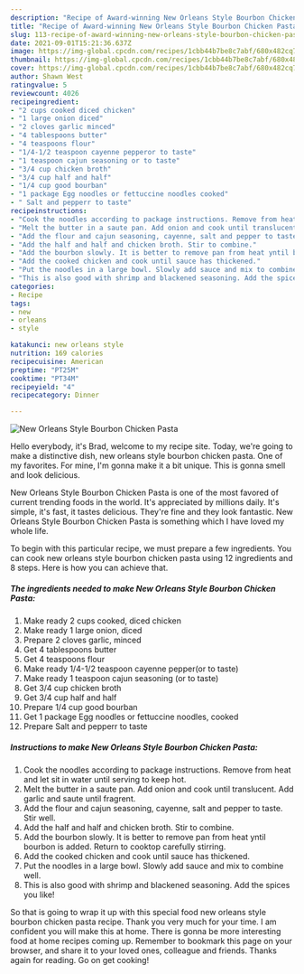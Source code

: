 ```yaml
---
description: "Recipe of Award-winning New Orleans Style Bourbon Chicken Pasta"
title: "Recipe of Award-winning New Orleans Style Bourbon Chicken Pasta"
slug: 113-recipe-of-award-winning-new-orleans-style-bourbon-chicken-pasta
date: 2021-09-01T15:21:36.637Z
image: https://img-global.cpcdn.com/recipes/1cbb44b7be8c7abf/680x482cq70/new-orleans-style-bourbon-chicken-pasta-recipe-main-photo.jpg
thumbnail: https://img-global.cpcdn.com/recipes/1cbb44b7be8c7abf/680x482cq70/new-orleans-style-bourbon-chicken-pasta-recipe-main-photo.jpg
cover: https://img-global.cpcdn.com/recipes/1cbb44b7be8c7abf/680x482cq70/new-orleans-style-bourbon-chicken-pasta-recipe-main-photo.jpg
author: Shawn West
ratingvalue: 5
reviewcount: 4026
recipeingredient:
- "2 cups cooked diced chicken"
- "1 large onion diced"
- "2 cloves garlic minced"
- "4 tablespoons butter"
- "4 teaspoons flour"
- "1/4-1/2 teaspoon cayenne pepperor to taste"
- "1 teaspoon cajun seasoning or to taste"
- "3/4 cup chicken broth"
- "3/4 cup half and half"
- "1/4 cup good bourban"
- "1 package Egg noodles or fettuccine noodles cooked"
- " Salt and pepperr to taste"
recipeinstructions:
- "Cook the noodles according to package instructions. Remove from heat and let sit in water until serving to keep hot."
- "Melt the butter in a saute pan. Add onion and cook until translucent. Add garlic and saute until fragrent."
- "Add the flour and cajun seasoning, cayenne, salt and pepper to taste. Stir well."
- "Add the half and half and chicken broth. Stir to combine."
- "Add the bourbon slowly. It is better to remove pan from heat yntil bourbon is added. Return to cooktop carefully stirring."
- "Add the cooked chicken and cook until sauce has thickened."
- "Put the noodles in a large bowl. Slowly add sauce and mix to combine well."
- "This is also good with shrimp and blackened seasoning. Add the spices you like!"
categories:
- Recipe
tags:
- new
- orleans
- style

katakunci: new orleans style 
nutrition: 169 calories
recipecuisine: American
preptime: "PT25M"
cooktime: "PT34M"
recipeyield: "4"
recipecategory: Dinner

---
```



![New Orleans Style Bourbon Chicken Pasta](https://img-global.cpcdn.com/recipes/1cbb44b7be8c7abf/680x482cq70/new-orleans-style-bourbon-chicken-pasta-recipe-main-photo.jpg)

Hello everybody, it's Brad, welcome to my recipe site. Today, we're going to make a distinctive dish, new orleans style bourbon chicken pasta. One of my favorites. For mine, I'm gonna make it a bit unique. This is gonna smell and look delicious.

New Orleans Style Bourbon Chicken Pasta is one of the most favored of current trending foods in the world. It's appreciated by millions daily. It's simple, it's fast, it tastes delicious. They're fine and they look fantastic. New Orleans Style Bourbon Chicken Pasta is something which I have loved my whole life.




To begin with this particular recipe, we must prepare a few ingredients. You can cook new orleans style bourbon chicken pasta using 12 ingredients and 8 steps. Here is how you can achieve that.

<!--inarticleads1-->

##### The ingredients needed to make New Orleans Style Bourbon Chicken Pasta:

1. Make ready 2 cups cooked, diced chicken
1. Make ready 1 large onion, diced
1. Prepare 2 cloves garlic, minced
1. Get 4 tablespoons butter
1. Get 4 teaspoons flour
1. Make ready 1/4-1/2 teaspoon cayenne pepper(or to taste)
1. Make ready 1 teaspoon cajun seasoning (or to taste)
1. Get 3/4 cup chicken broth
1. Get 3/4 cup half and half
1. Prepare 1/4 cup good bourban
1. Get 1 package Egg noodles or fettuccine noodles, cooked
1. Prepare  Salt and pepperr to taste




<!--inarticleads2-->

##### Instructions to make New Orleans Style Bourbon Chicken Pasta:

1. Cook the noodles according to package instructions. Remove from heat and let sit in water until serving to keep hot.
1. Melt the butter in a saute pan. Add onion and cook until translucent. Add garlic and saute until fragrent.
1. Add the flour and cajun seasoning, cayenne, salt and pepper to taste. Stir well.
1. Add the half and half and chicken broth. Stir to combine.
1. Add the bourbon slowly. It is better to remove pan from heat yntil bourbon is added. Return to cooktop carefully stirring.
1. Add the cooked chicken and cook until sauce has thickened.
1. Put the noodles in a large bowl. Slowly add sauce and mix to combine well.
1. This is also good with shrimp and blackened seasoning. Add the spices you like!




So that is going to wrap it up with this special food new orleans style bourbon chicken pasta recipe. Thank you very much for your time. I am confident you will make this at home. There is gonna be more interesting food at home recipes coming up. Remember to bookmark this page on your browser, and share it to your loved ones, colleague and friends. Thanks again for reading. Go on get cooking!
